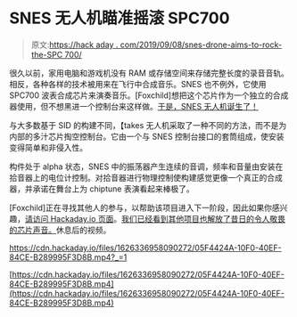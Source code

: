 # SNES 无人机瞄准摇滚 SPC700

> 原文:[https://hack aday . com/2019/09/08/snes-drone-aims-to-rock-the-SPC 700/](https://hackaday.com/2019/09/08/snes-drone-aims-to-rock-the-spc700/)

很久以前，家用电脑和游戏机没有 RAM 或存储空间来存储完整长度的录音音轨。相反，各种各样的技术被用来在飞行中合成音乐。SNES 也不例外，它使用 SPC700 波表合成芯片来演奏音乐。[Foxchild]想把这个芯片作为一个独立的合成器使用，但不想黑进一个控制台来这样做。[于是，SNES 无人机诞生了！](https://hackaday.io/project/162633-snes-drone)

与大多数基于 SID 的构建不同，【takes 无人机采取了一种不同的方法，而不是为内部的多汁芯片掏空控制台。它由一个与 SNES 控制台接口的套筒组成，使安装变得简单和非侵入性。

构件处于 alpha 状态，SNES 中的振荡器产生连续的音调，频率和音量由安装在拾音器上的电位计控制。对拾音器进行物理控制使构建感觉更像一个真正的合成器，并承诺在舞台上为 chiptune 表演看起来棒极了。

[Foxchild]正在寻找其他人的参与，以帮助该项目进入下一阶段，因此如果你感兴趣，[请访问 Hackaday.io 页面](https://hackaday.io/project/162633-snes-drone)。[我们已经看到其他项目也解放了昔日的令人敬畏的芯片声音。](https://hackaday.com/2014/11/10/teensys-and-old-synth-chips-together-at-last/)休息后的视频。

 <https://cdn.hackaday.io/files/1626336958090272/05F4424A-10F0-40EF-84CE-B289995F3D8B.mp4?_=1>

[https://cdn.hackaday.io/files/1626336958090272/05F4424A-10F0-40EF-84CE-B289995F3D8B.mp4](https://cdn.hackaday.io/files/1626336958090272/05F4424A-10F0-40EF-84CE-B289995F3D8B.mp4)